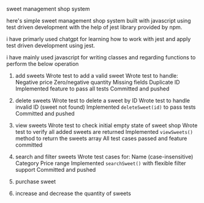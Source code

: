 sweet management shop system

here's simple sweet management shop system built with javascript
using
test driven development
with the help of jest library provided by npm.

i have primarly used chatgpt for learning how to work with jest and apply test driven development
using jest.

i have mainly used javascript for writing classes and regarding functions to perform the below operation

1. add sweets
   Wrote test to add a valid sweet
   Wrote test to handle:
   Negative price
   Zero/negative quantity
   Missing fields
   Duplicate ID
   Implemented feature to pass all tests
   Committed and pushed

2. delete sweets
   Wrote test to delete a sweet by ID
   Wrote test to handle invalid ID (sweet not found)
   Implemented `deleteSweet(id)` to pass tests
   Committed and pushed

3. view sweets
   Wrote test to check initial empty state of sweet shop
   Wrote test to verify all added sweets are returned
   Implemented `viewSweets()` method to return the sweets array
   All test cases passed and feature committed

4. search and filter sweets
   Wrote test cases for:
   Name (case-insensitive)
   Category
   Price range
   Implemented `searchSweet()` with flexible filter support
   Committed and pushed

5. purchase sweet

6. increase and decrease the quantity of sweets
